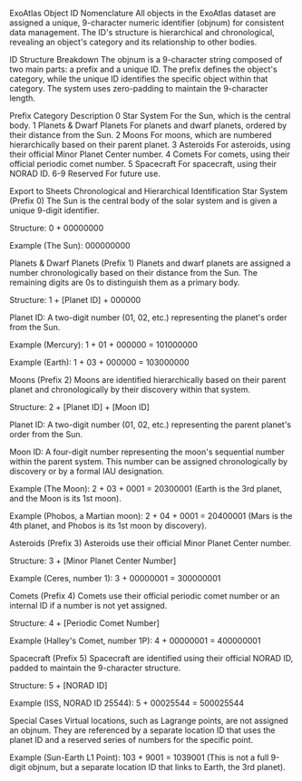 ExoAtlas Object ID Nomenclature
All objects in the ExoAtlas dataset are assigned a unique, 9-character numeric identifier (objnum) for consistent data management. The ID's structure is hierarchical and chronological, revealing an object's category and its relationship to other bodies.

ID Structure Breakdown
The objnum is a 9-character string composed of two main parts: a prefix and a unique ID. The prefix defines the object's category, while the unique ID identifies the specific object within that category. The system uses zero-padding to maintain the 9-character length.

Prefix	Category	Description
0	Star System	For the Sun, which is the central body.
1	Planets & Dwarf Planets	For planets and dwarf planets, ordered by their distance from the Sun.
2	Moons	For moons, which are numbered hierarchically based on their parent planet.
3	Asteroids	For asteroids, using their official Minor Planet Center number.
4	Comets	For comets, using their official periodic comet number.
5	Spacecraft	For spacecraft, using their NORAD ID.
6-9	Reserved	For future use.

Export to Sheets
Chronological and Hierarchical Identification
Star System (Prefix 0)
The Sun is the central body of the solar system and is given a unique 9-digit identifier.

Structure: 0 + 00000000

Example (The Sun): 000000000

Planets & Dwarf Planets (Prefix 1)
Planets and dwarf planets are assigned a number chronologically based on their distance from the Sun. The remaining digits are 0s to distinguish them as a primary body.

Structure: 1 + [Planet ID] + 000000

Planet ID: A two-digit number (01, 02, etc.) representing the planet's order from the Sun.

Example (Mercury): 1 + 01 + 000000 = 101000000

Example (Earth): 1 + 03 + 000000 = 103000000

Moons (Prefix 2)
Moons are identified hierarchically based on their parent planet and chronologically by their discovery within that system.

Structure: 2 + [Planet ID] + [Moon ID]

Planet ID: A two-digit number (01, 02, etc.) representing the parent planet's order from the Sun.

Moon ID: A four-digit number representing the moon's sequential number within the parent system. This number can be assigned chronologically by discovery or by a formal IAU designation.

Example (The Moon): 2 + 03 + 0001 = 20300001 (Earth is the 3rd planet, and the Moon is its 1st moon).

Example (Phobos, a Martian moon): 2 + 04 + 0001 = 20400001 (Mars is the 4th planet, and Phobos is its 1st moon by discovery).

Asteroids (Prefix 3)
Asteroids use their official Minor Planet Center number.

Structure: 3 + [Minor Planet Center Number]

Example (Ceres, number 1): 3 + 00000001 = 300000001

Comets (Prefix 4)
Comets use their official periodic comet number or an internal ID if a number is not yet assigned.

Structure: 4 + [Periodic Comet Number]

Example (Halley's Comet, number 1P): 4 + 00000001 = 400000001

Spacecraft (Prefix 5)
Spacecraft are identified using their official NORAD ID, padded to maintain the 9-character structure.

Structure: 5 + [NORAD ID]

Example (ISS, NORAD ID 25544): 5 + 00025544 = 500025544

Special Cases
Virtual locations, such as Lagrange points, are not assigned an objnum. They are referenced by a separate location ID that uses the planet ID and a reserved series of numbers for the specific point.

Example (Sun-Earth L1 Point): 103 + 9001 = 1039001 (This is not a full 9-digit objnum, but a separate location ID that links to Earth, the 3rd planet).
